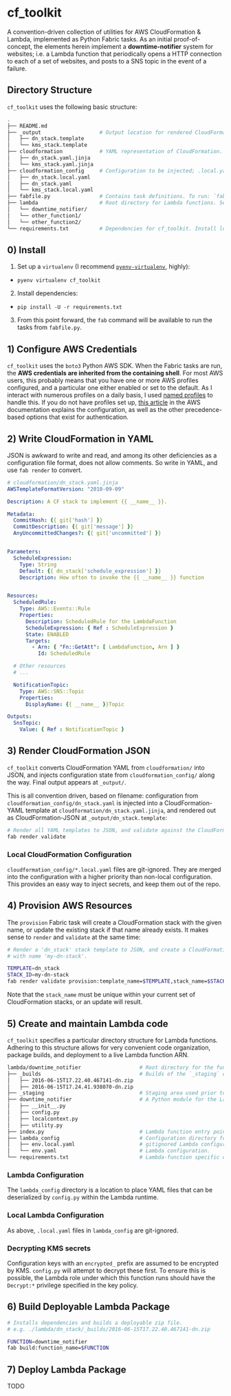# cf_toolkit

A convention-driven collection of utilities for AWS CloudFormation & Lambda, implemented as Python Fabric tasks. As an initial proof-of-concept, the elements herein implement a **downtime-notifier** system for websites; i.e. a Lambda function that periodically opens a HTTP connection to each of a set of websites, and posts to a SNS topic in the event of a failure.

## Directory Structure

`cf_toolkit` uses the following basic structure:

```bash
.
├── README.md
├── _output                   # Output location for rendered CloudFormation JSON.
│   ├── dn_stack.template
│   └── kms_stack.template
├── cloudformation            # YAML representation of CloudFormation. Each file => 1 CF stack.
│   ├── dn_stack.yaml.jinja
│   └── kms_stack.yaml.jinja
├── cloudformation_config     # Configuration to be injected; .local.yaml files are gitignored.
│   ├── dn_stack.local.yaml
│   ├── dn_stack.yaml
│   └── kms_stack.local.yaml
├── fabfile.py                # Contains task definitions. To run: `fab $TASK_NAME`.
├── lambda                    # Root directory for Lambda functions. See below.
│   └── downtime_notifier/
│   └── other_function1/
│   └── other_function2/
└── requirements.txt          # Dependencies for cf_toolkit. Install locally using pip.
```

## 0) Install

1. Set up a `virtualenv` (I recommend [`pyenv-virtualenv`](https://github.com/yyuu/pyenv-virtualenv), highly):
  * `pyenv virtualenv cf_toolkit`
2. Install dependencies:
  * `pip install -U -r requirements.txt`
3. From this point forward, the `fab` command will be available to run the tasks from `fabfile.py`.


## 1) Configure AWS Credentials
`cf_toolkit` uses the `boto3` Python AWS SDK. When the Fabric tasks are run, the **AWS credentials are inherited from the containing shell**. For most AWS users, this probably means that you have one or more AWS profiles configured, and a particular one either enabled or set to the default. As I interact with numerous profiles on a daily basis, I used [named profiles](https://liggat.org/juggling-multiple-aws-profiles/) to handle this. If you do not have profiles set up, [this article](http://docs.aws.amazon.com/cli/latest/userguide/cli-chap-getting-started.html) in the AWS documentation explains the configuration, as well as the other precedence-based options that exist for authentication.


## 2) Write CloudFormation in YAML
JSON is awkward to write and read, and among its other deficiencies as a configuration file format, does not allow comments. So write in YAML, and use `fab render` to convert.

```yaml
# cloudformation/dn_stack.yaml.jinja
AWSTemplateFormatVersion: "2010-09-09"

Description: A CF stack to implement {{ __name__ }}.

Metadata:
  CommitHash: {{ git['hash'] }}
  CommitDescription: {{ git['message'] }}
  AnyUncommittedChanges?: {{ git['uncommitted'] }}


Parameters:
  ScheduleExpression:
    Type: String
    Default: {{ dn_stack['schedule_expression'] }}
    Description: How often to invoke the {{ __name__ }} function


Resources:
  ScheduledRule:
    Type: AWS::Events::Rule
    Properties:
      Description: ScheduledRule for the LambdaFunction
      ScheduleExpression: { Ref : ScheduleExpression }
      State: ENABLED
      Targets:
        - Arn: { "Fn::GetAtt": [ LambdaFunction, Arn ] }
          Id: ScheduledRule

  # Other resources
  # ...

  NotificationTopic:
    Type: AWS::SNS::Topic
    Properties:
      DisplayName: {{ __name__ }}Topic

Outputs:
  SnsTopic:
    Value: { Ref : NotificationTopic }
```



## 3) Render CloudFormation JSON

`cf_toolkit` converts CloudFormation YAML from `cloudformation/` into JSON, and injects configuration state from `cloudformation_config/` along the way. Final output appears at `_output/`.

This is all convention driven, based on filename: configuration from `cloudformation_config/dn_stack.yaml` is injected into a CloudFormation-YAML template at `cloudformation/dn_stack.yaml.jinja`, and rendered out as CloudFormation-JSON at `_output/dn_stack.template`:

```bash
# Render all YAML templates to JSON, and validate against the CloudFormation API.
fab render validate
```


### Local CloudFormation Configuration

`cloudformation_config/*.local.yaml` files are git-ignored. They are merged into the configuration with a higher priority than non-local configuration. This provides an easy way to inject secrets, and keep them out of the repo.


## 4) Provision AWS Resources

The `provision` Fabric task will create a CloudFormation stack with the given name, or update the existing stack if that name already exists. It makes sense to `render` and `validate` at the same time:

```bash
# Render a 'dn_stack' stack template to JSON, and create a CloudFormation stack of that type
# with name 'my-dn-stack'.

TEMPLATE=dn_stack
STACK_ID=my-dn-stack
fab render validate provision:template_name=$TEMPLATE,stack_name=$STACK_ID
```

Note that the `stack_name` must be unique within your current set of CloudFormation stacks, or an update will result.


## 5) Create and maintain Lambda code

`cf_toolkit` specifies a particular directory structure for Lambda functions. Adhering to this structure allows for very convenient code organization, package builds, and deployment to a live Lambda function ARN.

```bash
lambda/downtime_notifier                   # Root directory for the function elements.
├── _builds                                # Builds of the `_staging` directory.
│   ├── 2016-06-15T17.22.40.467141-dn.zip
│   ├── 2016-06-15T17.24.41.938070-dn.zip
├── _staging                               # Staging area used prior to zip packaging.
├── downtime_notifier                      # A Python module for the Lambda function's code.
│   ├── __init__.py
│   ├── config.py
│   ├── localcontext.py
│   ├── utility.py
├── index.py                               # Lambda function entry point.
├── lambda_config                          # Configuration directory for the Lambda function.
│   ├── env.local.yaml                     # gitignored Lambda configuration.
│   └── env.yaml                           # Lambda configuration.
└── requirements.txt                       # Lambda-function specific dependencies to install.
```

### Lambda Configuration
The `lambda_config` directory is a location to place YAML files that can be deserialized by `config.py` within the Lambda runtime.

### Local Lambda Configuration
As above, `.local.yaml` files in `lambda_config` are git-ignored.

### Decrypting KMS secrets
Configuration keys with an `encrypted_` prefix are assumed to be encrypted by KMS. `config.py` will attempt to decrypt these first. To ensure this is possible, the Lambda role under which this function runs should have the `Decrypt:*` privilege specified in the key policy.

## 6) Build Deployable Lambda Package

```bash
# Installs dependencies and builds a deployable zip file.
# e.g. ./lambda/dn_stack/_builds/2016-06-15T17.22.40.467141-dn.zip

FUNCTION=downtime_notifier
fab build:function_name=$FUNCTION
```

## 7) Deploy Lambda Package

TODO

